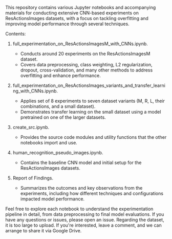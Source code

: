 This repository contains various Jupyter notebooks and accompanying materials for conducting extensive CNN-based experiments on ResActionsImages datasets, with a focus on tackling overfitting and improving model performance through several techniques.

Contents:

1) full_experimentation_on_ResActionsImagesM_with_CNNs.ipynb.

   - Conducts around 20 experiments on the ResActionsImagesM dataset.
   - Covers data preprocessing, class weighting, L2 regularization, dropout, cross-validation, and many other methods to address overfitting and enhance performance.

2) full_experimentation_on_ResActionsImages_variants_and_transfer_learning_with_CNNs.ipynb.
   
   - Applies set of 8 experiments to seven dataset variants (M, R, L, their combinations, and a small dataset).
   - Demonstrates transfer learning on the small dataset using a model pretrained on one of the larger datasets.

3) create_src.ipynb.

   - Provides the source code modules and utility functions that the other notebooks import and use.

4) human_recognition_pseudo_images.ipynb.

   - Contains the baseline CNN model and initial setup for the ResActionsImages datasets.

5) Report of Findings.
   
   - Summarizes the outcomes and key observations from the experiments, including how different techniques and configurations impacted model performance.

Feel free to explore each notebook to understand the experimentation pipeline in detail, from data preprocessing to final model evaluations. If you have any questions or issues, please open an issue. Regarding the dataset, it is too large to upload. If you're interested, leave a comment, and we can arrange to share it via Google Drive.
